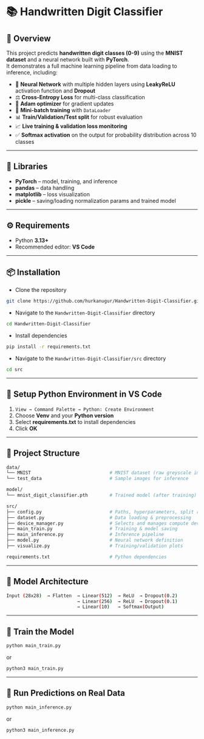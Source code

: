 # 📚 Handwritten Digit Classifier

## 📖 Overview
This project predicts **handwritten digit classes (0-9)** using the **MNIST dataset** and a neural network built with **PyTorch**.  
It demonstrates a full machine learning pipeline from data loading to inference, including:

- 🧠 **Neural Network** with multiple hidden layers using **LeakyReLU** activation function and **Dropout**  
- ⚖️ **Cross-Entropy Loss** for multi-class classification
- 🚀 **Adam optimizer** for gradient updates 
- 🔀 **Mini-batch training** with `DataLoader`  
- 📊 **Train/Validation/Test split** for robust evaluation  
- 📈 **Live training & validation loss monitoring**  
- ✅ **Softmax activation** on the output for probability distribution across 10 classes

---

## 🧩 Libraries
- **PyTorch** – model, training, and inference  
- **pandas** – data handling  
- **matplotlib** – loss visualization  
- **pickle** – saving/loading normalization params and trained model

---

## ⚙️ Requirements

- Python **3.13+**
- Recommended editor: **VS Code**

---

## 📦 Installation

- Clone the repository
```bash
git clone https://github.com/hurkanugur/Handwritten-Digit-Classifier.git
```

- Navigate to the `Handwritten-Digit-Classifier` directory
```bash
cd Handwritten-Digit-Classifier
```

- Install dependencies
```bash
pip install -r requirements.txt
```

- Navigate to the `Handwritten-Digit-Classifier/src` directory
```bash
cd src
```

---

## 🔧 Setup Python Environment in VS Code

1. `View → Command Palette → Python: Create Environment`  
2. Choose **Venv** and your **Python version**  
3. Select **requirements.txt** to install dependencies  
4. Click **OK**

---

## 📂 Project Structure

```bash
data/
└── MNIST                             # MNIST dataset (raw greyscale images and labels)
└── test_data                         # Sample images for inference

model/
└── mnist_digit_classifier.pth        # Trained model (after training)

src/
├── config.py                         # Paths, hyperparameters, split ratios
├── dataset.py                        # Data loading & preprocessing
├── device_manager.py                 # Selects and manages compute device
├── main_train.py                     # Training & model saving
├── main_inference.py                 # Inference pipeline
├── model.py                          # Neural network definition
├── visualize.py                      # Training/validation plots

requirements.txt                      # Python dependencies
```

---

## 📂 Model Architecture

```bash
Input (28x28)  → Flatten  → Linear(512)  → ReLU  → Dropout(0.2)
                          → Linear(256)  → ReLU  → Dropout(0.1)
                          → Linear(10)   → Softmax(Output)
```

---

## 📂 Train the Model
```bash
python main_train.py
```
or
```bash
python3 main_train.py
```

---

## 📂 Run Predictions on Real Data
```bash
python main_inference.py
```
or
```bash
python3 main_inference.py
```
